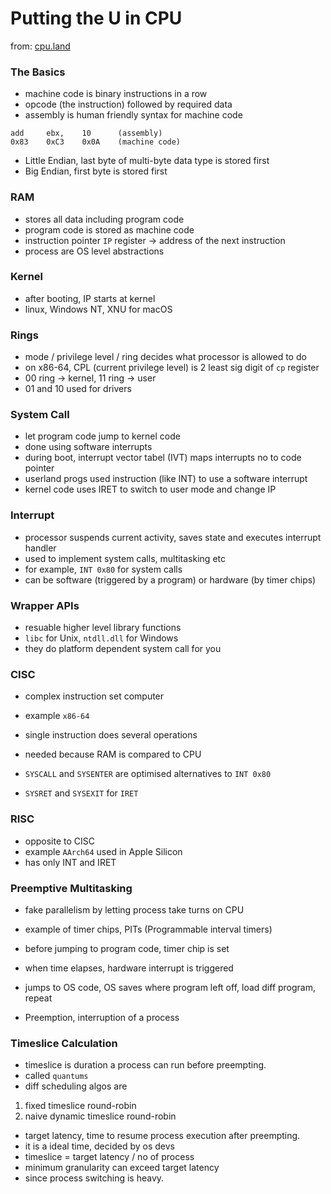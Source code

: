 # Putting the U in CPU

from: [cpu.land](https://cpu.land/)

### The Basics

- machine code is binary instructions in a row
- opcode (the instruction) followed by required data
- assembly is human friendly syntax for machine code

```
add     ebx,    10      (assembly)
0x83    0xC3    0x0A    (machine code)
```

- Little Endian, last byte of multi-byte data type is stored first
- Big Endian, first byte is stored first

### RAM

- stores all data including program code
- program code is stored as machine code
- instruction pointer `IP` register -> address of the next instruction
- process are OS level abstractions

### Kernel

- after booting, IP starts at kernel
- linux, Windows NT, XNU for macOS

### Rings

- mode / privilege level / ring decides what processor is allowed to do
- on x86-64, CPL (current privilege level) is 2 least sig digit of `cp` register
- 00 ring -> kernel, 11 ring -> user
- 01 and 10 used for drivers

### System Call

- let program code jump to kernel code
- done using software interrupts
- during boot, interrupt vector tabel (IVT) maps interrupts no to code pointer
- userland progs used instruction (like INT) to use a software interrupt
- kernel code uses IRET to switch to user mode and change IP

### Interrupt

- processor suspends current activity, saves state and executes interrupt
  handler
- used to implement system calls, multitasking etc
- for example, `INT 0x80` for system calls
- can be software (triggered by a program) or hardware (by timer chips)

### Wrapper APIs

- resuable higher level library functions
- `libc` for Unix, `ntdll.dll` for Windows
- they do platform dependent system call for you 

### CISC

- complex instruction set computer
- example `x86-64`
- single instruction does several operations
- needed because RAM is compared to CPU

- `SYSCALL` and `SYSENTER` are optimised alternatives to `INT 0x80`
- `SYSRET` and `SYSEXIT` for `IRET`

### RISC

- opposite to CISC
- example `AArch64` used in Apple Silicon
- has only INT and IRET

### Preemptive Multitasking

- fake parallelism by letting process take turns on CPU
- example of timer chips, PITs (Programmable interval timers)
- before jumping to program code, timer chip is set
- when time elapses, hardware interrupt is triggered
- jumps to OS code, OS saves where program left off, load diff program, repeat

- Preemption, interruption of a process

### Timeslice Calculation

- timeslice is duration a process can run before preempting.
- called `quantums`
- diff scheduling algos are

1. fixed timeslice round-robin
2. naive dynamic timeslice round-robin

- target latency, time to resume process execution after preempting.
- it is a ideal time, decided by os devs
- timeslice = target latency / no of process
- minimum granularity can exceed target latency
- since process switching is heavy.
